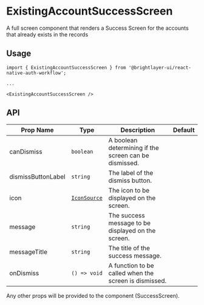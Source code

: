 # ExistingAccountSuccessScreen

A full screen component that renders a Success Screen for the accounts that already exists in the records

## Usage

```tsx
import { ExistingAccountSuccessScreen } from '@brightlayer-ui/react-native-auth-workflow';

...

<ExistingAccountSuccessScreen />
```

## API

| Prop Name | Type | Description | Default |
|---|---|---|---|
| canDismiss | `boolean` | A boolean determining if the screen can be dismissed. |  |
| dismissButtonLabel | `string` | The label of the dismiss button. |  |
| icon | [`IconSource`](https://github.com/etn-ccis/blui-react-native-component-library/blob/master/docs/Icons.md#icon-object) | The icon to be displayed on the screen. |  |
| message | `string` | The success message to be displayed on the screen. |  |
| messageTitle | `string` | The title of the success message. |  |
| onDismiss | `() => void` | A function to be called when the screen is dismissed. |  |

Any other props will be provided to the <SuccessScreen> component (SuccessScreen).
  